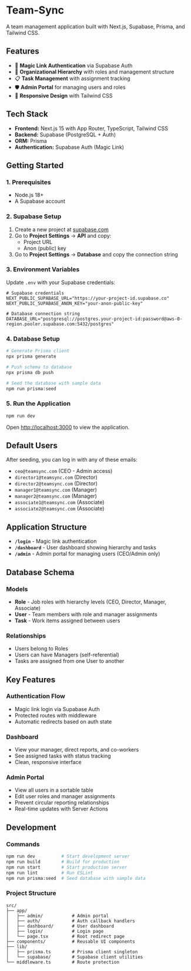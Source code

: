 # Team-Sync

A team management application built with Next.js, Supabase, Prisma, and Tailwind CSS.

## Features

- 🔐 **Magic Link Authentication** via Supabase Auth
- 👥 **Organizational Hierarchy** with roles and management structure
- 📋 **Task Management** with assignment tracking
- 🛡️ **Admin Portal** for managing users and roles
- 📱 **Responsive Design** with Tailwind CSS

## Tech Stack

- **Frontend:** Next.js 15 with App Router, TypeScript, Tailwind CSS
- **Backend:** Supabase (PostgreSQL + Auth)
- **ORM:** Prisma
- **Authentication:** Supabase Auth (Magic Link)

## Getting Started

### 1. Prerequisites

- Node.js 18+ 
- A Supabase account

### 2. Supabase Setup

1. Create a new project at [supabase.com](https://supabase.com)
2. Go to **Project Settings** → **API** and copy:
   - Project URL
   - Anon (public) key
3. Go to **Project Settings** → **Database** and copy the connection string

### 3. Environment Variables

Update `.env` with your Supabase credentials:

```env
# Supabase credentials
NEXT_PUBLIC_SUPABASE_URL="https://your-project-id.supabase.co"
NEXT_PUBLIC_SUPABASE_ANON_KEY="your-anon-public-key"

# Database connection string
DATABASE_URL="postgresql://postgres.your-project-id:password@aws-0-region.pooler.supabase.com:5432/postgres"
```

### 4. Database Setup

```bash
# Generate Prisma client
npx prisma generate

# Push schema to database
npx prisma db push

# Seed the database with sample data
npm run prisma:seed
```

### 5. Run the Application

```bash
npm run dev
```

Open [http://localhost:3000](http://localhost:3000) to view the application.

## Default Users

After seeding, you can log in with any of these emails:

- `ceo@teamsync.com` (CEO - Admin access)
- `director1@teamsync.com` (Director)
- `director2@teamsync.com` (Director)
- `manager1@teamsync.com` (Manager)
- `manager2@teamsync.com` (Manager)
- `associate1@teamsync.com` (Associate)
- `associate2@teamsync.com` (Associate)

## Application Structure

- **`/login`** - Magic link authentication
- **`/dashboard`** - User dashboard showing hierarchy and tasks
- **`/admin`** - Admin portal for managing users (CEO/Admin only)

## Database Schema

### Models

- **Role** - Job roles with hierarchy levels (CEO, Director, Manager, Associate)
- **User** - Team members with role and manager assignments
- **Task** - Work items assigned between users

### Relationships

- Users belong to Roles
- Users can have Managers (self-referential)
- Tasks are assigned from one User to another

## Key Features

### Authentication Flow
- Magic link login via Supabase Auth
- Protected routes with middleware
- Automatic redirects based on auth state

### Dashboard
- View your manager, direct reports, and co-workers
- See assigned tasks with status tracking
- Clean, responsive interface

### Admin Portal
- View all users in a sortable table
- Edit user roles and manager assignments
- Prevent circular reporting relationships
- Real-time updates with Server Actions

## Development

### Commands

```bash
npm run dev          # Start development server
npm run build        # Build for production
npm run start        # Start production server
npm run lint         # Run ESLint
npm run prisma:seed  # Seed database with sample data
```

### Project Structure

```
src/
├── app/
│   ├── admin/           # Admin portal
│   ├── auth/            # Auth callback handlers
│   ├── dashboard/       # User dashboard
│   ├── login/           # Login page
│   └── page.tsx         # Root redirect page
├── components/          # Reusable UI components
├── lib/
│   ├── prisma.ts        # Prisma client singleton
│   └── supabase/        # Supabase client utilities
└── middleware.ts        # Route protection
```
